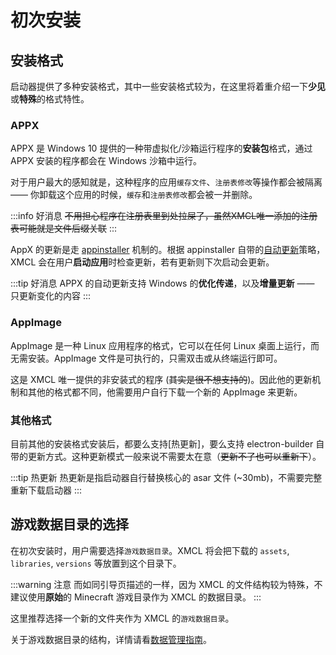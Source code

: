# 初次安装

## 安装格式

启动器提供了多种安装格式，其中一些安装格式较为，在这里将着重介绍一下**少见**或**特殊**的格式特性。

### APPX

APPX 是 Windows 10 提供的一种带虚拟化/沙箱运行程序的**安装包**格式，通过 APPX 安装的程序都会在 Windows 沙箱中运行。

对于用户最大的感知就是，这种程序的应用`缓存文件`、`注册表修改`等操作都会被隔离 —— 你卸载这个应用的时候，`缓存`和`注册表修改`都会被一并删除。

:::info 好消息
~~不用担心程序在注册表里到处拉屎了，虽然XMCL唯一添加的注册表可能就是文件后缀关联~~
:::

AppX 的更新是走 [appinstaller](https://learn.microsoft.com/en-us/windows/msix/app-installer/auto-update-and-repair--overview#app-installer-file) 机制的。根据 appinstaller 自带的[自动更新](https://learn.microsoft.com/en-us/windows/msix/app-installer/auto-update-and-repair--overview#automatic-updates)策略，XMCL 会在用户**启动应用**时检查更新，若有更新则下次启动会更新。

:::tip 好消息
APPX 的自动更新支持 Windows 的**优化传递**，以及**增量更新** —— 只更新变化的内容
:::

### AppImage

AppImage 是一种 Linux 应用程序的格式，它可以在任何 Linux 桌面上运行，而无需安装。AppImage 文件是可执行的，只需双击或从终端运行即可。

这是 XMCL 唯一提供的非安装式的程序 (~~其实是很不想支持的~~)。因此他的更新机制和其他的格式都不同，他需要用户自行下载一个新的 AppImage 来更新。

### 其他格式

目前其他的安装格式安装后，都要么支持[热更新]，要么支持 electron-builder 自带的更新方式。这种更新模式一般来说不需要太在意（~~更新不了也可以重新下~~）。

:::tip 热更新
热更新是指启动器自行替换核心的 asar 文件 (~30mb)，不需要完整重新下载启动器
:::

## 游戏数据目录的选择

在初次安装时，用户需要选择`游戏数据目录`。XMCL 将会把下载的 `assets`, `libraries`, `versions` 等放置到这个目录下。

:::warning 注意
而如同引导页描述的一样，因为 XMCL 的文件结构较为特殊，不建议使用**原始**的 Minecraft 游戏目录作为 XMCL 的数据目录。
:::

这里推荐选择一个新的文件夹作为 XMCL 的`游戏数据目录`。

关于游戏数据目录的结构，详情请看[数据管理指南](/zh/guide/manage.md#minecraft-相关数据)。
